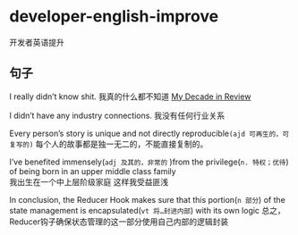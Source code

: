 
# developer-english-improve
开发者英语提升


## 句子

I really didn’t know shit. 
我真的什么都不知道 [My Decade in Review](https://overreacted.io/my-decade-in-review/)

I didn’t have any industry connections. 
我没有任何行业关系

Every person’s story is unique and not directly reproducible```(ajd 可再生的，可复写的)``` 
每个人的故事都是独一无二的，不能直接复制的。

I’ve benefited immensely(```adj 及其的，非常的``` )from the privilege(```n. 特权；优待```) of being born in an upper middle class family<br>
我出生在一个中上层阶级家庭 这样我受益匪浅

In conclusion, the Reducer Hook makes sure that this portion(```n 部分```) of the state management is encapsulated(```vt 将…封进内部```) with its own logic
总之，Reducer钩子确保状态管理的这一部分使用自己内部的逻辑封装
